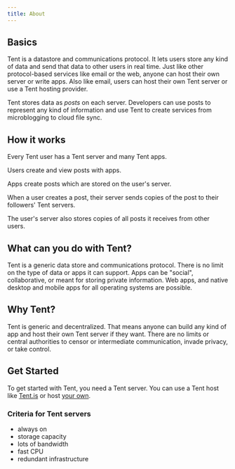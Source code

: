 ```yaml
---
title: About
---
```


## Basics

Tent is a datastore and communications protocol. It lets users store any kind of data and send that data to other users in real time. Just like other protocol-based services like email or the web, anyone can host their own server or write apps. Also like email, users can host their own Tent server or use a Tent hosting provider.

Tent stores data as *posts* on each server. Developers can use posts to represent any kind of information and use Tent to create services from microblogging to cloud file sync.

## How it works

Every Tent user has a Tent server and many Tent apps.

Users create and view posts with apps.

Apps create posts which are stored on the user's server.

When a user creates a post, their server sends copies of the post to their followers' Tent servers.

The user's server also stores copies of all posts it receives from other users.

## What can you do with Tent?

Tent is a generic data store and communications protocol. There is no limit on the type of data or apps it can support. Apps can be "social", collaborative, or meant for storing private information. Web apps, and native desktop and mobile apps for all operating systems are possible.

## Why Tent?

Tent is generic and decentralized. That means anyone can build any kind of app and host their own Tent server if they want. There are no limits or central authorities to censor or intermediate communication, invade privacy, or take control.

## Get Started

To get started with Tent, you need a Tent server. You can use a Tent host like [Tent.is](https://tent.is) or host [your own](https://github.com/tent/tentd-admin).

### Criteria for Tent servers

- always on
- storage capacity
- lots of bandwidth
- fast CPU
- redundant infrastructure
